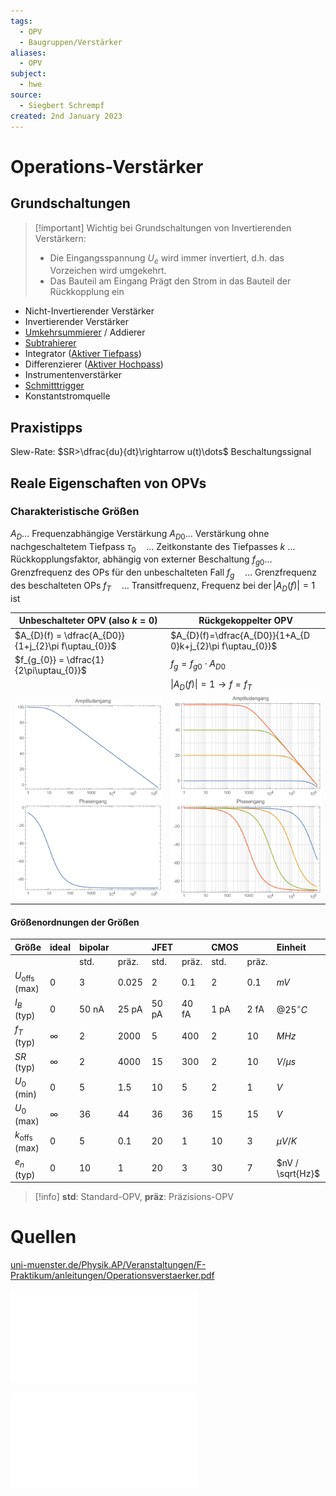 ```yaml
---
tags:
  - OPV
  - Baugruppen/Verstärker
aliases:
  - OPV
subject:
  - hwe
source:
  - Siegbert Schrempf
created: 2nd January 2023
---
```


# Operations-Verstärker

## Grundschaltungen

> [!important] Wichtig bei Grundschaltungen von Invertierenden Verstärkern:
> - Die Eingangsspannung $U_e$ wird immer invertiert, d.h. das Vorzeichen wird umgekehrt.
> - Das Bauteil am Eingang Prägt den Strom in das Bauteil der Rückkopplung ein 

- Nicht-Invertierender Verstärker
- Invertierender Verstärker
- [Umkehrsummierer](OPV-Addierer.md) / Addierer
- [Subtrahierer](OPV-Subtrahierer.md)
- Integrator ([Aktiver Tiefpass](Aktiver%20Filter.md))
- Differenzierer ([Aktiver Hochpass](Aktiver%20Filter.md))
- Instrumentenverstärker
- [Schmitttrigger](Schmitt%20Trigger.md)
- Konstantstromquelle

## Praxistipps

Slew-Rate: $SR>\dfrac{du}{dt}\rightarrow u(t)\dots$ Beschaltungssignal 

## Reale Eigenschaften von OPVs

### Charakteristische Größen

$A_D$… Frequenzabhängige Verstärkung
$A_{D 0} \ldots$ Verstärkung ohne nachgeschaltetem Tiefpass
$\tau_0 \quad \ldots$ Zeitkonstante des Tiefpasses
$k$ … Rückkopplungsfaktor, abhängig von externer Beschaltung
$f_{g 0} \ldots$ Grenzfrequenz des OPs für den unbeschalteten Fall
$f_g \quad \ldots$ Grenzfrequenz des beschalteten OPs
$f_T \quad \ldots$ Transitfrequenz, Frequenz bei $\operatorname{der}\left|A_D(f)\right|=1$  ist

| **Unbeschalteter OPV** (also $k=0$)                 | **Rückgekoppelter OPV**                                    |
| --------------------------------------------------- | ---------------------------------------------------------- |
| $A_{D}(f) = \dfrac{A_{D0}}{1+j_{2}\pi f\uptau_{0}}$ | $A_{D}(f)=\dfrac{A_{D0}}{1+A_{D 0}k+j_{2}\pi f\uptau_{0}}$ |
| $f_{g_{0}} = \dfrac{1}{2\pi\uptau_{0}}$             | $f_{g}=f_{g 0}\cdot A_{D 0}$                               |
|                                                     | $\lvert A_{D}(f) \rvert=1\to f=f_{T}$                      |
| ![500](assets/53_TP_OPV.png)                        | ![500](assets/53_TP_OPV_k.png)                             |

#### Größenordnungen der Größen

| Größe                    | ideal    | bipolar |       | JFET  |       | CMOS |       | Einheit          | Bezeichung      |     |
| :----------------------- | :------- | :------ | :---- | :---- | :---- | :--- | :---- | :--------------- | --------------- | --- |
|                          |          | std.    | präz. | std.  | präz. | std. | präz. |                  |                 |     |
| $U_{\text {offs}}$ (max) | 0        | 3       | 0.025 | 2     | 0.1   | 2    | 0.1   | $mV$             | Offsetspannung  |     |
| $I_B$ (typ)              | 0        | 50 nA   | 25 pA | 50 pA | 40 fA | 1 pA | 2 fA  | $@ 25^{\circ} C$ | Biasstrom       |     |
| $f_T$ (typ)              | $\infty$ | 2       | 2000  | 5     | 400   | 2    | 10    | $MHz$            | Transitfrequenz |     |
| $SR$ (typ)               | $\infty$ | 2       | 4000  | 15    | 300   | 2    | 10    | $V / \mu s$      | Slew-Rate       |     |
| $U_0$ (min)              | 0        | 5       | 1.5   | 10    | 5     | 2    | 1     | $V$              |                 |     |
| $U_0$ (max)              | $\infty$ | 36      | 44    | 36    | 36    | 15   | 15    | $V$              |                 |     |
| $k_{\text {offs}}$ (max) | 0        | 5       | 0.1   | 20    | 1     | 10   | 3     | $\mu V /K$       |                 |     |
| $e_n$ (typ)              | 0        | 10      | 1     | 20    | 3     | 30   | 7     | $nV / \sqrt{Hz}$ |                 |     |

> [!info] **std**: Standard-OPV, **präz**: Präzisions-OPV

# Quellen

[uni-muenster.de/Physik.AP/Veranstaltungen/F-Praktikum/anleitungen/Operationsverstaerker.pdf](https://www.uni-muenster.de/Physik.AP/Veranstaltungen/F-Praktikum/anleitungen/Operationsverstaerker.pdf)

![OPV](assets/pdf/OPV.pdf)

![OPV Grundschaltungen](assets/pdf/OPV%20Grundschaltungen.pdf)
